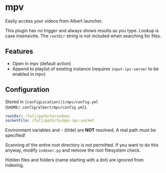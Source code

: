 # mpv

Easily access your videos from Albert launcher.

This plugin has no trigger and always shows results as you type.
Lookup is case insensivite. The `rootDir` string is not included when
searching for files.

## Features

 - Open in mpv (default action)
 - Append to playlist of existing instance (requires `input-ipc-server` to be enabled in mpv)

## Configuration

Stored in `{configLocation()}/mpv/config.yml` (`$HOME/.config/albert/mpv/config.yml`).

```yaml
rootDir: /full/path/to/videos
socketFile: /full/path/to/mpv-ipc-socket
```

Environment variables and `~` (tilde) are **NOT** resolved. A real path must be specified!

Scanning of the entire root directory is not permitted. If you want to do this anyway,
modify `indexer.py` and remove the root filesystem check.

Hidden files and folders (name starting with a dot) are ignored from indexing.
